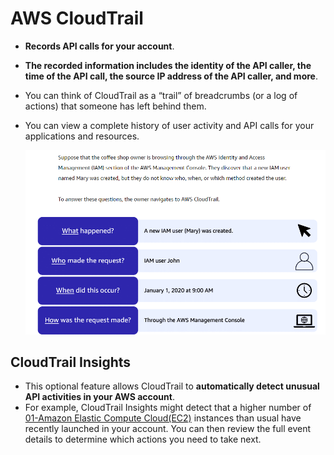 # AWS CloudTrail
- **Records API calls for your account**.
- **The recorded information includes the identity of the API caller, the time of the API call, the source IP address of the API caller, and more**.
- You can think of CloudTrail as a “trail” of breadcrumbs (or a log of actions) that someone has left behind them.
- You can view a complete history of user activity and API calls for your applications and resources.

	![cloudtrail_event](../img/cloudtrail_event.png)

## CloudTrail Insights
- This optional feature allows CloudTrail to **automatically detect unusual API activities in your AWS account**.
- For example, CloudTrail Insights might detect that a higher number of [01-Amazon Elastic Compute Cloud(EC2)](AWS/Cloud%20Practitioner%20(CLF-C02)/02-Compute%20in%20the%20Cloud/01-Amazon%20Elastic%20Compute%20Cloud(EC2).md) instances than usual have recently launched in your account. You can then review the full event details to determine which actions you need to take next.